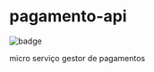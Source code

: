 # pagamento-api
![badge](https://img.shields.io/endpoint?url=https://gist.githubusercontent.com/victoromc/70638427f9d50f6334e3d96af10f43a9/raw/pagamento-code-coverage-json)

micro serviço gestor de pagamentos

